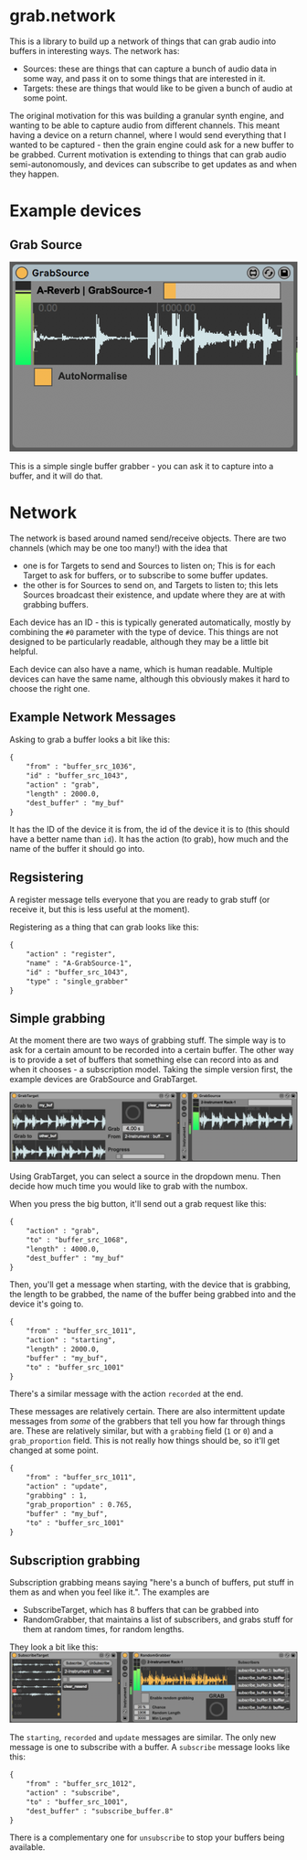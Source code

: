 # grab.network

This is a library to build up a network of things that can grab audio into buffers in interesting ways. The network has:
* Sources: these are things that can capture a bunch of audio data in some way, and pass it on to some things that are interested in it.
* Targets: these are things that would like to be given a bunch of audio at some point.

The original motivation for this was building a granular synth engine, and wanting to be able to capture audio from different channels. This meant having a device on a return channel, where I would send everything that I wanted to be captured - then the grain engine could ask for a new buffer to be grabbed. Current motivation is extending to things that can grab audio semi-autonomously, and devices can subscribe to get updates as and when they happen.


# Example devices

## Grab Source
![](GrabSource.png)

This is a simple single buffer grabber - you can ask it to capture into a buffer, and it will do that.

# Network
The network is based around named send/receive objects. There are two channels (which may be one too many!) with the idea that
* one is for Targets to send and Sources to listen on; This is for each Target to ask for buffers, or to subscribe to some buffer updates.
* the other is for Sources to send on, and Targets to listen to; this lets Sources broadcast their existence, and update where they are at with grabbing buffers.

Each device has an ID - this is typically generated automatically, mostly by combining the `#0` parameter with the type of device. This things are not designed to be particularly readable, although they may be a little bit helpful.

Each device can also have a name, which is human readable. Multiple devices can have the same name, although this obviously makes it hard to choose the right one.

## Example Network Messages

Asking to grab a buffer looks a bit like this:
```
{
	"from" : "buffer_src_1036",
	"id" : "buffer_src_1043",
	"action" : "grab",
	"length" : 2000.0,
	"dest_buffer" : "my_buf"
}
```
It has the ID of the device it is from, the id of the device it is to (this should have a better name than `id`). It has the action (to grab), how much and the name of the buffer it should go into.

## Regsistering

A register message tells everyone that you are ready to grab stuff (or receive it, but this is less useful at the moment).

Registering as a thing that can grab looks like this:
```
{
	"action" : "register",
	"name" : "A-GrabSource-1",
	"id" : "buffer_src_1043",
	"type" : "single_grabber"
}
```

## Simple grabbing

At the moment there are two ways of grabbing stuff. The simple way is to ask for a certain amount to be recorded into a certain buffer. The other way is to provide a set of buffers that something else can record into as and when it chooses - a subscription model.
Taking the simple version first, the example devices are GrabSource and GrabTarget.

![](SimpleGrabbing.png)

Using GrabTarget, you can select a source in the dropdown menu. Then decide how much time you would like to grab with the numbox.

When you press the big button, it'll send out a grab request like this:
```
{
	"action" : "grab",
	"to" : "buffer_src_1068",
	"length" : 4000.0,
	"dest_buffer" : "my_buf"
}
```

Then, you'll get a message when starting, with the device that is grabbing, the length to be grabbed, the name of the buffer being grabbed into and the device it's going to.
```
{
	"from" : "buffer_src_1011",
	"action" : "starting",
	"length" : 2000.0,
	"buffer" : "my_buf",
	"to" : "buffer_src_1001"
}
```
There's a similar message with the action `recorded` at the end.

These messages are relatively certain. There are also intermittent update messages from *some* of the grabbers that tell you how far through things are. These are relatively similar, but with a `grabbing` field (`1` or `0`) and a `grab_proportion` field. This is not really how things should be, so it'll get changed at some point.
```
{
	"from" : "buffer_src_1011",
	"action" : "update",
	"grabbing" : 1,
	"grab_proportion" : 0.765,
	"buffer" : "my_buf",
	"to" : "buffer_src_1001"
}
```

## Subscription grabbing

Subscription grabbing means saying "here's a bunch of buffers, put stuff in them as and when you feel like it.". The examples are
* SubscribeTarget, which has 8 buffers that can be grabbed into
* RandomGrabber, that maintains a list of subscribers, and grabs stuff for them at random times, for random lengths.

They look a bit like this:
![](SubscriptionGrabbing.png)

The `starting`, `recorded` and `update` messages are similar. The only new message is one to subscribe with a buffer. A `subscribe` message looks like this:
```
{
	"from" : "buffer_src_1012",
	"action" : "subscribe",
	"to" : "buffer_src_1001",
	"dest_buffer" : "subscribe_buffer.8"
}
```
There is a complementary one for `unsubscribe` to stop your buffers being available.

